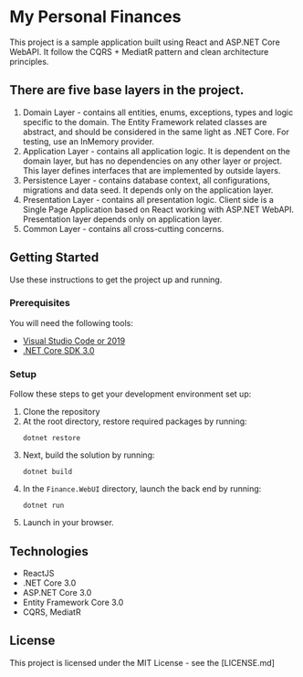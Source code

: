 # My Personal Finances

This project is a sample application built using React and ASP.NET Core WebAPI. It follow the CQRS + MediatR pattern and clean architecture principles.

## There are five base layers in the project.
1. Domain Layer - contains all entities, enums, exceptions, types and logic specific to the domain. The Entity Framework related classes are abstract, and should be considered in the same light as .NET Core. For testing, use an InMemory provider.
2. Application Layer - contains all application logic. It is dependent on the domain layer, but has no dependencies on any other layer or project. This layer defines interfaces that are implemented by outside layers.
3. Persistence Layer - contains database context, all configurations, migrations and data seed. It depends only on the application layer.
4. Presentation Layer - contains all presentation logic. Client side is a Single Page Application based on React working with ASP.NET WebAPI. Presentation layer depends only on application layer.
5. Common Layer - contains all cross-cutting concerns.

## Getting Started
Use these instructions to get the project up and running.

### Prerequisites
You will need the following tools:

* [Visual Studio Code or 2019](https://www.visualstudio.com/downloads/)
* [.NET Core SDK 3.0](https://www.microsoft.com/net/download/dotnet-core/3.0)

### Setup
Follow these steps to get your development environment set up:

  1. Clone the repository
  2. At the root directory, restore required packages by running:
     ```
     dotnet restore
     ```
  3. Next, build the solution by running:
     ```
     dotnet build
     ``` 
  4. In the `Finance.WebUI` directory, launch the back end by running:
     ```
     dotnet run
     ```
  5. Launch in your browser.

## Technologies
* ReactJS
* .NET Core 3.0
* ASP.NET Core 3.0
* Entity Framework Core 3.0
* CQRS, MediatR

## License

This project is licensed under the MIT License - see the [LICENSE.md]
